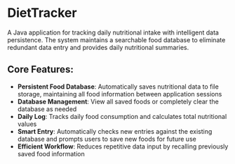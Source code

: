 # DietTracker
 
A Java application for tracking daily nutritional intake with intelligent data persistence. The system maintains a searchable food database to eliminate redundant data entry and provides daily nutritional summaries.

## Core Features:

* **Persistent Food Database**: Automatically saves nutritional data to file storage, maintaining all food information between application sessions
* **Database Management**: View all saved foods or completely clear the database as needed
* **Daily Log**: Tracks daily food consumption and calculates total nutritional values
* **Smart Entry**: Automatically checks new entries against the existing database and prompts users to save new foods for future use
* **Efficient Workflow**: Reduces repetitive data input by recalling previously saved food information


